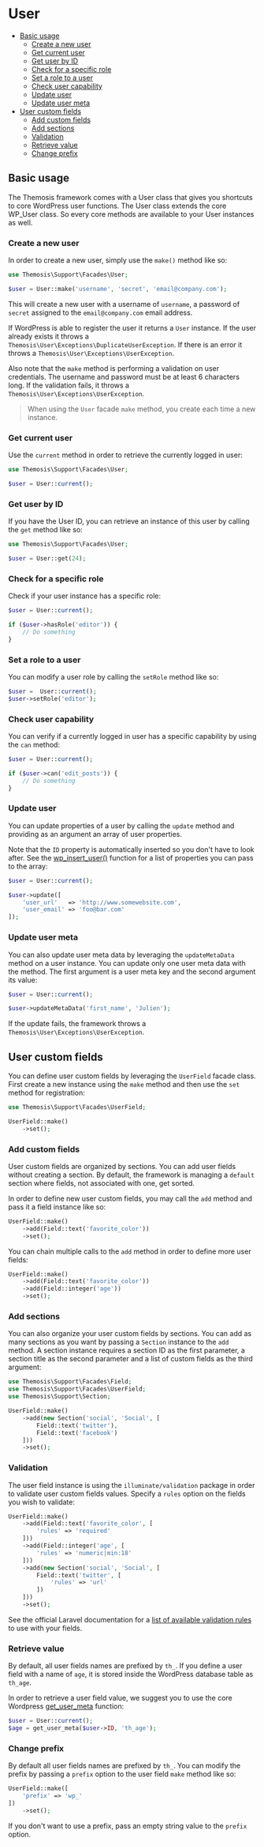 User
====

- [Basic usage](#basic-usage)
	- [Create a new user](#create-a-new-user)
	- [Get current user](#get-current-user)
	- [Get user by ID](#get-user-by-id)
	- [Check for a specific role](#check-for-a-specific-role)
	- [Set a role to a user](#set-a-role-to-a-user)
	- [Check user capability](#check-user-capability)
	- [Update user](#update-user)
	- [Update user meta](#update-user-meta)
- [User custom fields](#user-custom-fields)
	- [Add custom fields](#add-custom-fields)
	- [Add sections](#add-sections)
	- [Validation](#validations)
	- [Retrieve value](#retrieve-value)
	- [Change prefix](#change-prefix)

Basic usage
-----------

The Themosis framework comes with a User class that gives you shortcuts to core WordPress user functions. The User class extends the core WP_User class. So every core methods are available to your User instances as well.

### Create a new user

In order to create a new user, simply use the `make()` method like so:

```php
use Themosis\Support\Facades\User;

$user = User::make('username', 'secret', 'email@company.com');
```

This will create a new user with a username of `username`, a password of  `secret` assigned to the `email@company.com` email address.

If WordPress is able to register the user it returns a `User` instance. If the user already exists it throws a `Themosis\User\Exceptions\DuplicateUserException`. If there is an error it throws a `Themosis\User\Exceptions\UserException`.

Also note that the `make` method is performing a validation on user credentials. The username and password must be at least 6 characters long. If the validation fails, it throws a `Themosis\User\Exceptions\UserException`.

> When using the `User` facade `make` method, you create each time a new instance.

### Get current user

Use the `current` method in order to retrieve the currently logged in user:

```php
use Themosis\Support\Facades\User;

$user = User::current();
```

### Get user by ID

If you have the User ID, you can retrieve an instance of this user by calling the `get` method  like so:

```php
use Themosis\Support\Facades\User;

$user = User::get(24);
```

### Check for a specific role

Check if your user instance has a specific role:

```php
$user = User::current();

if ($user->hasRole('editor')) {
    // Do something
}
```

### Set a role to a user

You can modify a user role by calling the `setRole` method like so:

```php
$user =  User::current();
$user->setRole('editor');
```

### Check user capability

You can verify if a currently logged in user has a specific capability by using the `can` method:
```php
$user = User::current();

if ($user->can('edit_posts')) {
    // Do something
}
```

### Update user

You can update properties of a user by calling the `update` method and providing as an argument an array of user properties.

Note that the `ID` property is automatically inserted so you don't have to look after. See the [wp_insert_user()](https://developer.wordpress.org/reference/functions/wp_insert_user/) function for a list of properties you can pass to the array:

```php
$user = User::current();

$user->update([
    'user_url'   => 'http://www.somewebsite.com',
    'user_email' => 'foo@bar.com'
]);
```

### Update user meta

You can also update user meta data by leveraging the `updateMetaData` method on a user instance. You can update only one user meta data with the method. The first argument is a user meta key and the second argument its value:

```php
$user = User::current();

$user->updateMetaData('first_name', 'Julien');
```

If the update fails, the framework throws a `Themosis\User\Exceptions\UserException`.

User custom fields
------------------

You can define user custom fields by leveraging the `UserField` facade class. First create a new instance using the `make` method and then use the `set` method for registration:

```php
use Themosis\Support\Facades\UserField;

UserField::make()
    ->set();
```

### Add custom fields

User custom fields are organized by sections. You can add user fields without creating a section. By default, the framework is managing a `default` section where fields, not associated with one, get sorted.

In order to define new user custom fields, you may call the `add` method and pass it a field instance like so:

```php
UserField::make()
    ->add(Field::text('favorite_color'))
    ->set();
```

You can chain multiple calls to the `add` method in order to define more user fields:

```php
UserField::make()
    ->add(Field::text('favorite_color'))
    ->add(Field::integer('age'))
    ->set();
```

### Add sections

You can also organize your user custom fields by sections. You can add as many sections as you want by passing a `Section` instance to the `add` method. A section instance requires a section ID as the first parameter, a section title as the second parameter and a list of custom fields as the third argument:

```php
use Themosis\Support\Facades\Field;
use Themosis\Support\Facades\UserField;
use Themosis\Support\Section;

UserField::make()
    ->add(new Section('social', 'Social', [
        Field::text('twitter'),
        Field::text('facebook')
    ]))
    ->set();
```

### Validation

The user field instance is using the `illuminate/validation` package in order to validate user custom fields values. Specify a `rules` option on the fields you wish to validate:

```php
UserField::make()
    ->add(Field::text('favorite_color', [
        'rules' => 'required'
    ]))
    ->add(Field::integer('age', [
        'rules' => 'numeric|min:18'
    ]))
    ->add(new Section('social', 'Social', [
        Field::text('twitter', [
            'rules' => 'url'
        ])
    ]))
    ->set();
```

See the official Laravel documentation for a [list of available validation rules](https://laravel.com/docs/validation#available-validation-rules) to use with your fields.

### Retrieve value

By default, all user fields names are prefixed by `th_`. If you define a user field with a name of `age`, it is stored inside the WordPress database table as `th_age`.

In order to retrieve a user field value, we suggest you to use the core Wordpress [get_user_meta](https://developer.wordpress.org/reference/functions/get_user_meta/) function:

```php
$user = User::current();
$age = get_user_meta($user->ID, 'th_age');
```

### Change prefix

By default all user fields names are prefixed by `th_`. You can modify the prefix by passing a `prefix` option to the user field `make` method like so:

```php
UserField::make([
    'prefix' => 'wp_'
])
    ->set();
```

If you don't want to use a prefix, pass an empty string value to the `prefix` option.